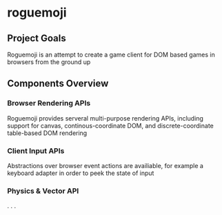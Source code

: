 # roguemoji

## Project Goals

Roguemoji is an attempt to create a game client for DOM based games in browsers from the ground up

## Components Overview

### Browser Rendering APIs

Roguemoji provides serveral multi-purpose rendering APIs, including support for canvas, continous-coordinate DOM, and discrete-coordinate table-based DOM rendering

### Client Input APIs

Abstractions over browser event actions are availiable, for example a keyboard adapter in order to peek the state of input

### Physics & Vector API

.
.
.
